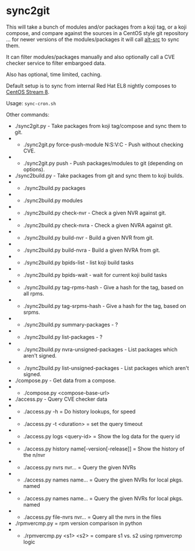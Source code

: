 sync2git
========

This will take a bunch of modules and/or packages from a koji tag, or a
koji compose, and compare against the sources in a CentOS style git
repository ... for newer versions of the modules/packages it will call
[alt-src](https://github.com/release-engineering/alt-src) to sync them.

It can filter modules/packages manually and also optionally call a
CVE checker service to filter embargoed data.

Also has optional, time limited, caching.

Default setup is to sync from internal Red Hat EL8 nightly composes to
[CentOS Stream 8](https://git.centos.org/rpms/centos-release-stream/).

Usage:
    `sync-cron.sh`

Other commands:
 * ./sync2git.py - Take packages from koji tag/compose and sync them to git.
 * * ./sync2git.py force-push-module N:S:V:C - Push without checking CVE.
 * * ./sync2git.py push - Push packages/modules to git (depending on options).
 * ./sync2build.py - Take packages from git and sync them to koji builds.
 * * ./sync2build.py packages
 * * ./sync2build.py modules
 * * ./sync2build.py check-nvr - Check a given NVR against git.
 * * ./sync2build.py check-nvra - Check a given NVRA against git.
 * * ./sync2build.py build-nvr - Build a given NVR from git.
 * * ./sync2build.py build-nvra - Build a given NVRA from git.
 * * ./sync2build.py bpids-list - list koji build tasks
 * * ./sync2build.py bpids-wait - wait for current koji build tasks
 * * ./sync2build.py tag-rpms-hash - Give a hash for the tag, based on all rpms.
 * * ./sync2build.py tag-srpms-hash - Give a hash for the tag, based on srpms.
 * * ./sync2build.py summary-packages - ?
 * * ./sync2build.py list-packages - ?
 * * ./sync2build.py nvra-unsigned-packages - List packages which aren't signed.
 * * ./sync2build.py list-unsigned-packages - List packages which aren't signed.
 * ./compose.py - Get data from a compose.
 * * ./compose.py &lt;compose-base-url>
 * ./access.py - Query CVE checker data
 * * ./access.py -h = Do history lookups, for speed
 * * ./access.py -t &lt;duration> = set the query timeout
 * * ./access.py logs &lt;query-id> = Show the log data for the query id
 * * ./access.py history name[-version[-release]] = Show the history of the n/nvr
 * * ./access.py nvrs nvr... = Query the given NVRs
 * * ./access.py names name... = Query the given NVRs for local pkgs. named
 * * ./access.py names name... = Query the given NVRs for local pkgs. named
 * * ./access.py file-nvrs nvr... = Query all the nvrs in the files
 * ./rpmvercmp.py = rpm version comparison in python
 * * ./rpmvercmp.py &lt;s1> &lt;s2> = compare s1 vs. s2 using rpmvercmp logic
